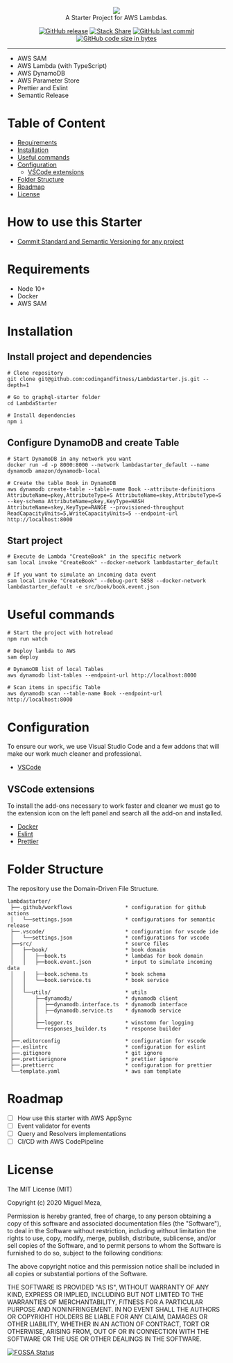 <p align="center">
    <img src="https://codingandfitness.s3.amazonaws.com/images/lambdastarter-v2.png" /><br>
    A Starter Project for AWS Lambdas.
</p>

<p align="center">
    <a href="#"><img src="https://img.shields.io/github/v/release/codingandfitness/LambdaStarter.js" alt="GitHub release"></a>
    <a href="#"><img src="https://img.shields.io/github/license/codingandfitness/LambdaStarter.js" alt="Stack Share"></a>
    <a href="#"><img src="https://img.shields.io/github/last-commit/codingandfitness/LambdaStarter.js" alt="GitHub last commit"></a>
    <a href="#"><img src="https://img.shields.io/github/languages/code-size/codingandfitness/LambdaStarter.js" alt="GitHub code size in bytes"></a>
</p>

---

- AWS SAM
- AWS Lambda (with TypeScript)
- AWS DynamoDB
- AWS Parameter Store
- Prettier and Eslint
- Semantic Release

# Table of Content

- [Requirements](#requirements)
- [Installation](#installation)
- [Useful commands](#useful-commands)
- [Configuration](#configuration)
  - [VSCode extensions](#vscode-extensions)
- [Folder Structure](#folder-structure)
- [Roadmap](#roadmap)
- [License](#license)

# How to use this Starter

- [Commit Standard and Semantic Versioning for any project](https://dev.to/codingandfitness/commit-standard-and-semantic-versioning-for-any-project-1ihc)

# Requirements

- Node 10+
- Docker
- AWS SAM

# Installation

## Install project and dependencies

    # Clone repository
    git clone git@github.com:codingandfitness/LambdaStarter.js.git --depth=1

    # Go to graphql-starter folder
    cd LambdaStarter

    # Install dependencies
    npm i

## Configure DynamoDB and create Table

    # Start DynamoDB in any network you want
    docker run -d -p 8000:8000 --network lambdastarter_default --name dynamodb amazon/dynamodb-local

    # Create the table Book in DynamoDB
    aws dynamodb create-table --table-name Book --attribute-definitions AttributeName=pkey,AttributeType=S AttributeName=skey,AttributeType=S --key-schema AttributeName=pkey,KeyType=HASH AttributeName=skey,KeyType=RANGE --provisioned-throughput ReadCapacityUnits=5,WriteCapacityUnits=5 --endpoint-url http://localhost:8000

## Start project

    # Execute de Lambda "CreateBook" in the specific network
    sam local invoke "CreateBook" --docker-network lambdastarter_default

    # If you want to simulate an incoming data event
    sam local invoke "CreateBook" --debug-port 5858 --docker-network lambdastarter_default -e src/book/book.event.json

# Useful commands

    # Start the project with hotreload
    npm run watch

    # Deploy lambda to AWS
    sam deploy

    # DynamoDB list of local Tables
    aws dynamodb list-tables --endpoint-url http://localhost:8000

    # Scan items in specific Table
    aws dynamodb scan --table-name Book --endpoint-url http://localhost:8000

# Configuration

To ensure our work, we use Visual Studio Code and a few addons that will make our work much cleaner and professional.

- [VSCode](https://code.visualstudio.com/)

## VSCode extensions

To install the add-ons necessary to work faster and cleaner we must go to the extension icon on the left panel and search all the add-on and installed.

- [Docker](https://marketplace.visualstudio.com/items?itemName=ms-azuretools.vscode-docker)
- [Eslint](https://marketplace.visualstudio.com/items?itemName=dbaeumer.vscode-eslint)
- [Prettier](https://marketplace.visualstudio.com/items?itemName=esbenp.prettier-vscode)

# Folder Structure

The repository use the Domain-Driven File Structure.

    lambdastarter/
     ├──.github/workflows                 * configuration for github actions
     │   └──settings.json                 * configurations for semantic release
     ├──.vscode/                          * configuration for vscode ide
     │   └──settings.json                 * configurations for vscode
     ├──src/                              * source files
     │   ├──book/                         * book domain
     │   │   ├──book.ts                   * lambdas for book domain
     │   │   ├──book.event.json           * input to simulate incoming data
     │   │   ├──book.schema.ts            * book schema
     │   │   └──book.service.ts           * book service
     │   │
     │   └──utils/                        * utils
     │       ├──dynamodb/                 * dynamodb client
     │       │  ├──dynamodb.interface.ts  * dynamodb interface
     │       │  ├──dynamodb.service.ts    * dynamodb service
     │       │
     │       ├──logger.ts                 * winstomn for logging
     │       └──responses_builder.ts      * response builder
     │
     ├──.editorconfig                     * configuration for vscode
     ├──.eslintrc                         * configuration for eslint
     ├──.gitignore                        * git ignore
     ├──.prettierignore                   * prettier ignore
     ├──.prettierrc                       * configuration for prettier
     └──template.yaml                     * aws sam template

# Roadmap

- [ ] How use this starter with AWS AppSync
- [ ] Event validator for events
- [ ] Query and Resolvers implementations
- [ ] CI/CD with AWS CodePipeline

# License

The MIT License (MIT)

Copyright (c) 2020 Miguel Meza,

Permission is hereby granted, free of charge, to any person obtaining a copy of this software and associated documentation files (the "Software"), to deal in the Software without restriction, including without limitation the rights to use, copy, modify, merge, publish, distribute, sublicense, and/or sell copies of the Software, and to permit persons to whom the Software is furnished to do so, subject to the following conditions:

The above copyright notice and this permission notice shall be included in all copies or substantial portions of the Software.

THE SOFTWARE IS PROVIDED "AS IS", WITHOUT WARRANTY OF ANY KIND, EXPRESS OR IMPLIED, INCLUDING BUT NOT LIMITED TO THE WARRANTIES OF MERCHANTABILITY, FITNESS FOR A PARTICULAR PURPOSE AND NONINFRINGEMENT. IN NO EVENT SHALL THE AUTHORS OR COPYRIGHT HOLDERS BE LIABLE FOR ANY CLAIM, DAMAGES OR OTHER LIABILITY, WHETHER IN AN ACTION OF CONTRACT, TORT OR OTHERWISE, ARISING FROM, OUT OF OR IN CONNECTION WITH THE SOFTWARE OR THE USE OR OTHER DEALINGS IN THE SOFTWARE.

[![FOSSA Status](https://app.fossa.io/api/projects/git%2Bgithub.com%2Fcodingandfitness%2FLambdaStarter.js.svg?type=large)](https://app.fossa.io/projects/git%2Bgithub.com%2Fcodingandfitness%2FLambdaStarter.js?ref=badge_large)
